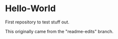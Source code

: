 # Hello-World
First repository to test stuff out.

This originally came from the "readme-edits" branch.
